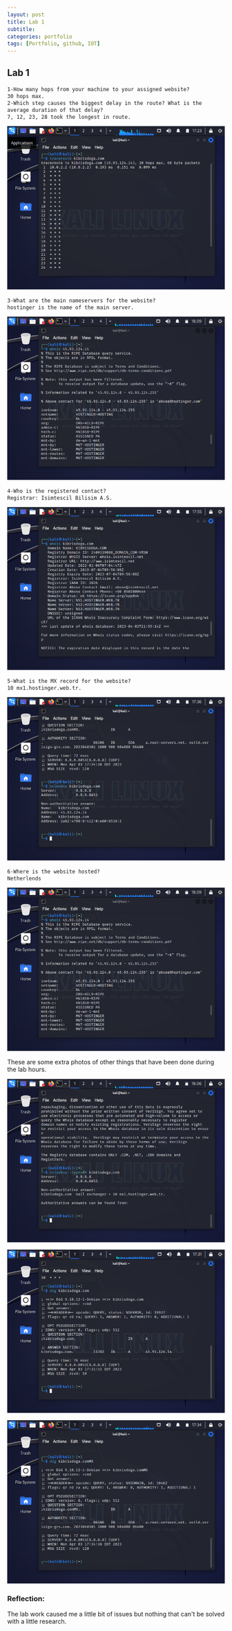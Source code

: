 ```yaml
---
layout: post
title: Lab 1 
subtitle:
categories: portfolio
tags: [Portfolio, github, IOT]
---
```


## Lab 1
```
1-How many hops from your machine to your assigned website?
30 hops max.
2-Which step causes the biggest delay in the route? What is the average duration of that delay?
7, 12, 23, 28 took the longest in route.  
```
![datacamp certification](/assets/images/banners/lab1/1.png)

```
3-What are the main nameservers for the website?
hostinger is the name of the main server. 
```
![datacamp certification](/assets/images/banners/lab1/7.png)
```
4-Who is the registered contact?
Registrar: Isimtescil Bilisim A.S.
```
![datacamp certification](/assets/images/banners/lab1/5.png)

```
5-What is the MX record for the website?
10 mx1.hostinger.web.tr.
```
![datacamp certification](/assets/images/banners/lab1/4.png)

```
6-Where is the website hosted?
Netherlends
```
![datacamp certification](/assets/images/banners/lab1/7.png)

These are some extra photos of other things that have been done during the lab hours.

![datacamp certification](/assets/images/banners/lab1/6.png)

![datacamp certification](/assets/images/banners/lab1/2.png)

![datacamp certification](/assets/images/banners/lab1/3.png)

### Reflection:
The lab work caused me a little bit of issues but nothing that can't be solved with a little research.
